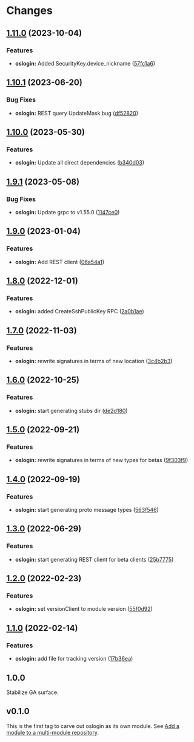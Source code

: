 # Changes

## [1.11.0](https://github.com/googleapis/google-cloud-go/compare/oslogin/v1.10.1...oslogin/v1.11.0) (2023-10-04)


### Features

* **oslogin:** Added SecurityKey.device_nickname ([57fc1a6](https://github.com/googleapis/google-cloud-go/commit/57fc1a6de326456eb68ef25f7a305df6636ed386))

## [1.10.1](https://github.com/googleapis/google-cloud-go/compare/oslogin/v1.10.0...oslogin/v1.10.1) (2023-06-20)


### Bug Fixes

* **oslogin:** REST query UpdateMask bug ([df52820](https://github.com/googleapis/google-cloud-go/commit/df52820b0e7721954809a8aa8700b93c5662dc9b))

## [1.10.0](https://github.com/googleapis/google-cloud-go/compare/oslogin/v1.9.1...oslogin/v1.10.0) (2023-05-30)


### Features

* **oslogin:** Update all direct dependencies ([b340d03](https://github.com/googleapis/google-cloud-go/commit/b340d030f2b52a4ce48846ce63984b28583abde6))

## [1.9.1](https://github.com/googleapis/google-cloud-go/compare/oslogin/v1.9.0...oslogin/v1.9.1) (2023-05-08)


### Bug Fixes

* **oslogin:** Update grpc to v1.55.0 ([1147ce0](https://github.com/googleapis/google-cloud-go/commit/1147ce02a990276ca4f8ab7a1ab65c14da4450ef))

## [1.9.0](https://github.com/googleapis/google-cloud-go/compare/oslogin/v1.8.0...oslogin/v1.9.0) (2023-01-04)


### Features

* **oslogin:** Add REST client ([06a54a1](https://github.com/googleapis/google-cloud-go/commit/06a54a16a5866cce966547c51e203b9e09a25bc0))

## [1.8.0](https://github.com/googleapis/google-cloud-go/compare/oslogin/v1.7.0...oslogin/v1.8.0) (2022-12-01)


### Features

* **oslogin:** added CreateSshPublicKey RPC ([2a0b1ae](https://github.com/googleapis/google-cloud-go/commit/2a0b1aeb1683222e6aa5c876cb945845c00cef79))

## [1.7.0](https://github.com/googleapis/google-cloud-go/compare/oslogin/v1.6.0...oslogin/v1.7.0) (2022-11-03)


### Features

* **oslogin:** rewrite signatures in terms of new location ([3c4b2b3](https://github.com/googleapis/google-cloud-go/commit/3c4b2b34565795537aac1661e6af2442437e34ad))

## [1.6.0](https://github.com/googleapis/google-cloud-go/compare/oslogin/v1.5.0...oslogin/v1.6.0) (2022-10-25)


### Features

* **oslogin:** start generating stubs dir ([de2d180](https://github.com/googleapis/google-cloud-go/commit/de2d18066dc613b72f6f8db93ca60146dabcfdcc))

## [1.5.0](https://github.com/googleapis/google-cloud-go/compare/oslogin/v1.4.0...oslogin/v1.5.0) (2022-09-21)


### Features

* **oslogin:** rewrite signatures in terms of new types for betas ([9f303f9](https://github.com/googleapis/google-cloud-go/commit/9f303f9efc2e919a9a6bd828f3cdb1fcb3b8b390))

## [1.4.0](https://github.com/googleapis/google-cloud-go/compare/oslogin/v1.3.0...oslogin/v1.4.0) (2022-09-19)


### Features

* **oslogin:** start generating proto message types ([563f546](https://github.com/googleapis/google-cloud-go/commit/563f546262e68102644db64134d1071fc8caa383))

## [1.3.0](https://github.com/googleapis/google-cloud-go/compare/oslogin/v1.2.0...oslogin/v1.3.0) (2022-06-29)


### Features

* **oslogin:** start generating REST client for beta clients ([25b7775](https://github.com/googleapis/google-cloud-go/commit/25b77757c1e6f372e03bf99ab7461264bba48d26))

## [1.2.0](https://github.com/googleapis/google-cloud-go/compare/oslogin/v1.1.0...oslogin/v1.2.0) (2022-02-23)


### Features

* **oslogin:** set versionClient to module version ([55f0d92](https://github.com/googleapis/google-cloud-go/commit/55f0d92bf112f14b024b4ab0076c9875a17423c9))

## [1.1.0](https://github.com/googleapis/google-cloud-go/compare/oslogin/v1.0.0...oslogin/v1.1.0) (2022-02-14)


### Features

* **oslogin:** add file for tracking version ([17b36ea](https://github.com/googleapis/google-cloud-go/commit/17b36ead42a96b1a01105122074e65164357519e))

## 1.0.0

Stabilize GA surface.

## v0.1.0

This is the first tag to carve out oslogin as its own module. See
[Add a module to a multi-module repository](https://github.com/golang/go/wiki/Modules#is-it-possible-to-add-a-module-to-a-multi-module-repository).
